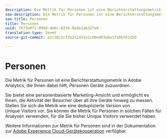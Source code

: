 ```yaml
---
description: Die Metrik für Personen ist eine Berichterstattungsmetrik in Adobe Analytics, die Ihnen dabei hilft, Personen Geräte zuzuordnen.
seo-description: Die Metrik für Personen ist eine Berichterstattungsmetrik in Adobe Analytics, die Ihnen dabei hilft, Personen Geräte zuzuordnen.
seo-title: Personen
title: Personen
uuid: f67fe072-099d-4ebc-8234-9ede2a632fab
translation-type: tm+mt
source-git-commit: a2c38c2cf3a2c1451e2c60e003ebe1fa9bfd145d

---
```



# Personen

Die Metrik für Personen ist eine Berichterstattungsmetrik in Adobe Analytics, die Ihnen dabei hilft, Personen Geräte zuzuordnen.

Sie bietet eine personenbasierte Marketing-Ansicht und ermöglicht es Ihnen, die Aktivität der Besucher über all ihre Geräte hinweg zu messen. Stellen Sie sich die Metrik wie eine deduplizierte Version von Unique Visitors vor. Sie können die Metrik für Personen in solchen Fällen für Analysen verwenden, für die Sie bisher Unique Visitors verwendet haben.

Weitere Informationen zur Metrik für Personen sind in der Dokumentation zur [Adobe Experience Cloud-Gerätekooperation](https://marketing.adobe.com/resources/help/en_US/mcdc/mcdc-people.html) verfügbar.
